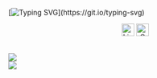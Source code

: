 [![Typing SVG](https://readme-typing-svg.demolab.com?font=Fira+Code&pause=1000&color=E60B0B&center=true&random=false&width=435&lines=Hi%2C+I'm+Ericks!;Welcome+to+my+profile!)](https://git.io/typing-svg)

<p align="center">
    <a href="https://www.linkedin.com/in/jsericksk"><img height=25 alt="LinkedIn" title="LinkedIn" src="https://img.shields.io/badge/LinkedIn-0A66C2.svg?style=for-the-badge&logo=LinkedIn&logoColor=white"></a>
    <a href="mailto:jsericksk@gmail.com"><img height=25 alt="Gmail" title="Gmail" src="https://img.shields.io/badge/Gmail-EA4335.svg?style=for-the-badge&logo=Gmail&logoColor=white"></a>
</p>

<br />

<a href="https://github.com/jsericksk">
    <img
        src="https://github-readme-stats.vercel.app/api?username=jsericksk&show_icons=true&theme=midnight-purple&count_private=true" />
    <br />
    <img
        src="https://github-readme-stats.vercel.app/api/top-langs/?username=jsericksk&layout=compact&langs_count=99&theme=midnight-purple" />
    </br>
</a>
